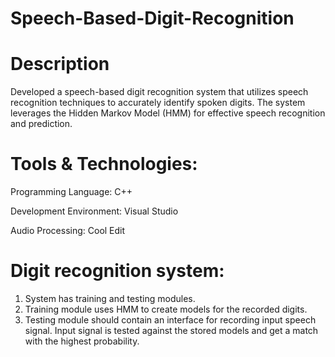 # Speech-Based-Digit-Recognition

# Description
Developed a speech-based digit recognition system that utilizes speech recognition techniques to accurately identify spoken digits. The system leverages the Hidden Markov Model (HMM) for effective speech recognition and prediction.

# Tools & Technologies:

Programming Language: C++   

Development Environment: Visual Studio

Audio Processing: Cool Edit

# Digit recognition system:
1. System  has training and testing modules.
2. Training module uses HMM to create models for the recorded digits.
3. Testing module should contain an interface for recording input speech signal. Input signal is tested against the stored models and get a match with the highest probability.

